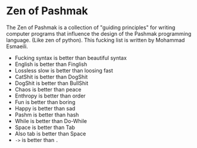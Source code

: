 # Zen of Pashmak
The Zen of Pashmak is a collection of "guiding principles" for writing computer programs that influence the design of the Pashmak programming language.
(Like zen of python). This fucking list is written by Mohammad Esmaeili.

- Fucking syntax is better than beautiful syntax
- English is better than Finglish
- Lossless slow is better than loosing fast
- CatShit is better than DogShit
- DogShit is better than BullShit
- Chaos is better than peace
- Enthropy is better than order
- Fun is better than boring
- Happy is better than sad
- Pashm is better than hash
- While is better than Do-While
- Space is better than Tab
- Also tab is better than Space
- `->` is better than `.`
